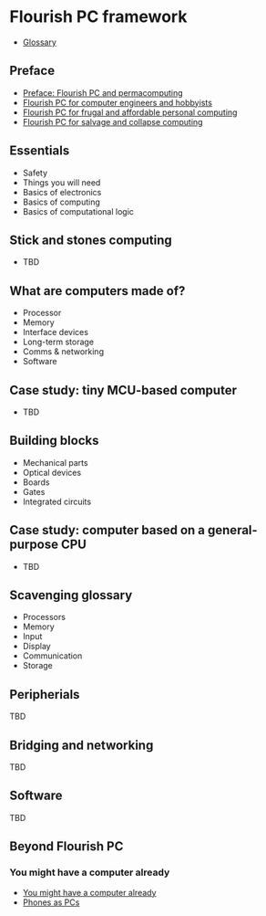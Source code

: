 # Flourish PC framework

* [Glossary](glossary.md)

## Preface
* [Preface: Flourish PC and permacomputing](preface.md)
* [Flourish PC for computer engineers and hobbyists](000/000.md)
* [Flourish PC for frugal and affordable personal computing](000/001.md)
* [Flourish PC for salvage and collapse computing](000/002.md)

## Essentials
* Safety
* Things you will need
* Basics of electronics
* Basics of computing
* Basics of computational logic

## Stick and stones computing
* TBD

## What are computers made of?
* Processor
* Memory
* Interface devices
* Long-term storage
* Comms & networking
* Software

## Case study: tiny MCU-based computer
* TBD

## Building blocks
* Mechanical parts
* Optical devices
* Boards
* Gates
* Integrated circuits

## Case study: computer based on a general-purpose CPU
* TBD

## Scavenging glossary
* Processors
* Memory
* Input
* Display
* Communication
* Storage

## Peripherials
TBD

## Bridging and networking
TBD

## Software
TBD

## Beyond Flourish PC

### You might have a computer already
* [You might have a computer already](fff/000.md)
* [Phones as PCs](fff/001.md)
